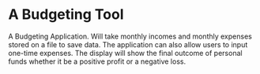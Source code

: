 # A Budgeting Tool
A Budgeting Application. Will take monthly incomes and monthly expenses stored on a file to save data. The application can also allow users to input one-time expenses. The display will show the final outcome of personal funds whether it be a positive profit or a negative loss.
